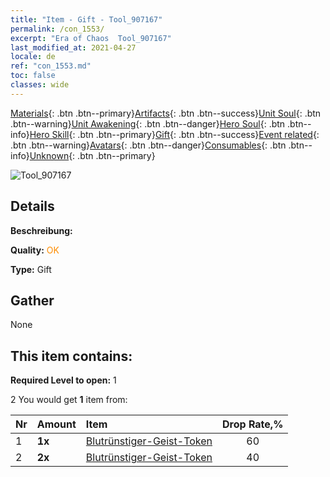 ```yaml
---
title: "Item - Gift - Tool_907167"
permalink: /con_1553/
excerpt: "Era of Chaos  Tool_907167"
last_modified_at: 2021-04-27
locale: de
ref: "con_1553.md"
toc: false
classes: wide
---
```

 [Materials](/ItemsDE/){: .btn .btn--primary}[Artifacts](/ItemsDE/Artifacts/){: .btn .btn--success}[Unit Soul](/ItemsDE/UnitSoul/){: .btn .btn--warning}[Unit Awakening](/ItemsDE/UnitAwakening/){: .btn .btn--danger}[Hero Soul](/ItemsDE/HeroSoul/){: .btn .btn--info}[Hero Skill](/ItemsDE/HeroSkill/){: .btn .btn--primary}[Gift](/ItemsDE/Gift/){: .btn .btn--success}[Event related](/ItemsDE/Events/){: .btn .btn--warning}[Avatars](/ItemsDE/Avatars/){: .btn .btn--danger}[Consumables](/ItemsDE/Consumables/){: .btn .btn--info}[Unknown](/ItemsDE/Unknown/){: .btn .btn--primary}

 ![Tool_907167](/images/t/i_907167.png)

## Details
 **Beschreibung:** 

 **Quality:** <span style="color: #FF8C00">OK</span>

 **Type:** Gift

## Gather

  None

## This item contains:

 **Required Level to open:** 1

 2 You would get **1** item  from:

  | Nr | Amount |     Item    | Drop Rate,% |
  |:---|:-------|:------------|:---------:|
  | 1 |  **1x** | [Blutrünstiger-Geist-Token](/ItemsDE/con_982/) | 60 | 
  | 2 |  **2x** | [Blutrünstiger-Geist-Token](/ItemsDE/con_982/) | 40 | 
